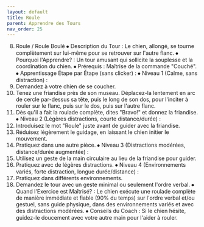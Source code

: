 ```yaml
---
layout: default
title: Roule
parent: Apprendre des Tours
nav_order: 25
---
```


8. Roule / Roule Boulé
⦁ Description du Tour : Le chien, allongé, se tourne complètement sur lui-même pour se retrouver sur l'autre flanc.
⦁ Pourquoi l'Apprendre? : Un tour amusant qui sollicite la souplesse et la coordination du chien.
⦁ Prérequis : Maîtrise de la commande "Couché".
⦁ Apprentissage Étape par Étape (sans clicker) :
⦁ Niveau 1 (Calme, sans distraction) :
1. Demandez à votre chien de se coucher.
2. Tenez une friandise près de son museau. Déplacez-la lentement en arc de cercle par-dessus sa tête, puis le long de son dos, pour l'inciter à rouler sur le flanc, puis sur le dos, puis sur l'autre flanc.
3. Dès qu'il a fait la roulade complète, dites "Bravo!" et donnez la friandise.
⦁ Niveau 2 (Légères distractions, courte distance/durée) :
1. Introduisez le mot "Roule" juste avant de guider avec la friandise.
2. Réduisez légèrement le guidage, en laissant le chien initier le mouvement.
3. Pratiquez dans une autre pièce.
⦁ Niveau 3 (Distractions modérées, distance/durée augmentée) :
1. Utilisez un geste de la main circulaire au lieu de la friandise pour guider.
2. Pratiquez avec de légères distractions.
⦁ Niveau 4 (Environnements variés, forte distraction, longue durée/distance) :
1. Pratiquez dans différents environnements.
2. Demandez le tour avec un geste minimal ou seulement l'ordre verbal.
⦁ Quand l'Exercice est Maîtrisé? : Le chien exécute une roulade complète de manière immédiate et fiable (90% du temps) sur l'ordre verbal et/ou gestuel, sans guide physique, dans des environnements variés et avec des distractions modérées.
⦁ Conseils du Coach : Si le chien hésite, guidez-le doucement avec votre autre main pour l'aider à rouler. 